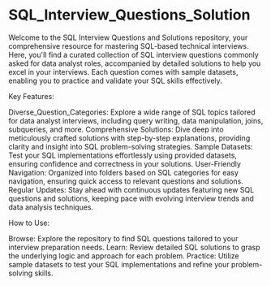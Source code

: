 # SQL_Interview_Questions_Solution

Welcome to the SQL Interview Questions and Solutions repository, your comprehensive resource for mastering SQL-based technical interviews. Here, you'll find a curated collection of SQL interview questions commonly asked for data analyst roles, accompanied by detailed solutions to help you excel in your interviews. Each question comes with sample datasets, enabling you to practice and validate your SQL skills effectively.

Key Features:

Diverse_Question_Categories: Explore a wide range of SQL topics tailored for data analyst interviews, including query writing, data manipulation, joins, subqueries, and more.
Comprehensive Solutions: Dive deep into meticulously crafted solutions with step-by-step explanations, providing clarity and insight into SQL problem-solving strategies.
Sample Datasets: Test your SQL implementations effortlessly using provided datasets, ensuring confidence and correctness in your solutions.
User-Friendly Navigation: Organized into folders based on SQL categories for easy navigation, ensuring quick access to relevant questions and solutions.
Regular Updates: Stay ahead with continuous updates featuring new SQL questions and solutions, keeping pace with evolving interview trends and data analysis techniques.

How to Use:

Browse: Explore the repository to find SQL questions tailored to your interview preparation needs.
Learn: Review detailed SQL solutions to grasp the underlying logic and approach for each problem.
Practice: Utilize sample datasets to test your SQL implementations and refine your problem-solving skills.
